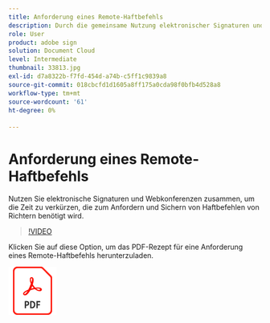 ```yaml
---
title: Anforderung eines Remote-Haftbefehls
description: Durch die gemeinsame Nutzung elektronischer Signaturen und Webkonferenzen können Sie die Zeit verkürzen, die zum Anfordern und Sichern von Haftbefehlen von Richtern benötigt wird
role: User
product: adobe sign
solution: Document Cloud
level: Intermediate
thumbnail: 33813.jpg
exl-id: d7a8322b-f7fd-454d-a74b-c5ff1c9839a8
source-git-commit: 018cbcfd1d1605a8ff175a0cda98f0bfb4d528a8
workflow-type: tm+mt
source-wordcount: '61'
ht-degree: 0%

---
```


# Anforderung eines Remote-Haftbefehls

Nutzen Sie elektronische Signaturen und Webkonferenzen zusammen, um die Zeit zu verkürzen, die zum Anfordern und Sichern von Haftbefehlen von Richtern benötigt wird.

>[!VIDEO](https://video.tv.adobe.com/v/33813?hidetitle=true)

Klicken Sie auf diese Option, um das PDF-Rezept für eine Anforderung eines Remote-Haftbefehls herunterzuladen.

[![PDF herunterladen](../assets/acrobat_PDF_96.png)](../assets/UseCaseRecipe-EN-Remote-Warrant-Request.pdf)
